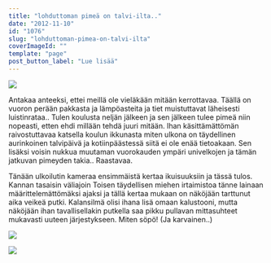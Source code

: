 ```yaml
---
title: "lohduttoman pimeä on talvi-ilta.."
date: "2012-11-10"
id: "1076"
slug: "lohduttoman-pimea-on-talvi-ilta"
coverImageId: ""
template: "page"
post_button_label: "Lue lisää"
---
```


[![](images/IMG_0020.JPG)](http://4.bp.blogspot.com/-ICYCAR52zcQ/UJ4m1OpP-vI/AAAAAAAACD4/LjZ5K4O8Wi8/s1600/IMG_0020.JPG)

  

Antakaa anteeksi, ettei meillä ole vieläkään mitään kerrottavaa. Täällä on vuoron perään pakkasta ja lämpöasteita ja tiet muistuttavat läheisesti luistinrataa.. Tulen koulusta neljän jälkeen ja sen jälkeen tulee pimeä niin nopeasti, etten ehdi millään tehdä juuri mitään. Ihan käsittämättömän raivostuttavaa katsella koulun ikkunasta miten ulkona on täydellinen aurinkoinen talvipäivä ja kotiinpäästessä siitä ei ole enää tietoakaan. Sen lisäksi voisin nukkua muutaman vuorokauden ympäri univelkojen ja tämän jatkuvan pimeyden takia.. Raastavaa.

  

Tänään ulkoilutin kameraa ensimmäistä kertaa ikuisuuksiin ja tässä tulos. Kannan tasaisin väliajoin Toisen täydellisen miehen irtaimistoa tänne lainaan määrittelemättömäksi ajaksi ja tällä kertaa mukaan on näköjään tarttunut aika veikeä putki. Kalansilmä olisi ihana lisä omaan kalustooni, mutta näköjään ihan tavallisellakin putkella saa pikku pullavan mittasuhteet mukavasti uuteen järjestykseen. Miten söpö! (Ja karvainen..)

  

[![](images/IMG_0069.JPG)](http://2.bp.blogspot.com/-Jn7NBEp2LOY/UJ4m29lATHI/AAAAAAAACEE/oJzB3P0v-5Q/s1600/IMG_0069.JPG)

  

[![](images/ak.png)](http://1.bp.blogspot.com/-Nt1TL_OR-fo/UJ6nCJDsh6I/AAAAAAAACFs/lkR2nTRP1M8/s1600/ak.png)
